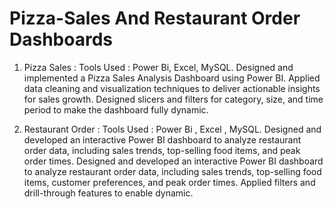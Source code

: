 # Pizza-Sales And Restaurant Order Dashboards
1) Pizza Sales : Tools Used : Power Bi, Excel, MySQL. Designed and implemented a Pizza Sales Analysis Dashboard using Power BI. Applied data cleaning and visualization techniques to deliver actionable insights for sales growth. Designed slicers and filters for category, size, and time period to make the dashboard fully dynamic.

2) Restaurant Order : Tools Used : Power Bi , Excel , MySQL. Designed and developed an interactive Power BI dashboard to analyze restaurant order data, including sales trends, top-selling food items, and peak order times. Designed and developed an interactive Power BI dashboard to analyze restaurant order data, including sales trends, top-selling food items, customer preferences, and peak order times. Applied filters and drill-through features to enable dynamic.
